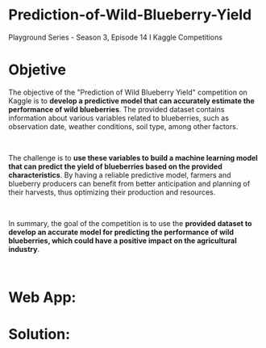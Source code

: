 # Prediction-of-Wild-Blueberry-Yield
Playground Series - Season 3, Episode 14 I Kaggle Competitions




# Objetive

The objective of the "Prediction of Wild Blueberry Yield" competition on Kaggle is to **develop a predictive model that can accurately estimate the performance of wild blueberries**. The provided dataset contains information about various variables related to blueberries, such as observation date, weather conditions, soil type, among other factors.

<br>

The challenge is to **use these variables to build a machine learning model that can predict the yield of blueberries based on the provided characteristics**. By having a reliable predictive model, farmers and blueberry producers can benefit from better anticipation and planning of their harvests, thus optimizing their production and resources.

<br>

In summary, the goal of the competition is to use the **provided dataset to develop an accurate model for predicting the performance of wild blueberries, which could have a positive impact on the agricultural industry**.

<br>


# Web App: 


# Solution:

